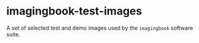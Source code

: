 # imagingbook-test-images

A set of selected test and demo images used by the `imagingbook` software suite.
